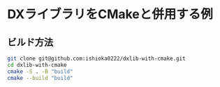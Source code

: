 # DXライブラリをCMakeと併用する例

## ビルド方法

```sh
git clone git@github.com:ishioka0222/dxlib-with-cmake.git
cd dxlib-with-cmake
cmake -S . -B "build"
cmake --build "build"
```
